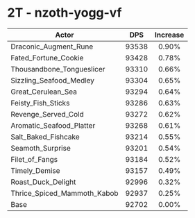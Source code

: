 # 2T - nzoth-yogg-vf
| Actor | DPS | Increase |
|---|:---:|:---:|
|Draconic_Augment_Rune|93538|0.90%|
|Fated_Fortune_Cookie|93428|0.78%|
|Thousandbone_Tongueslicer|93310|0.66%|
|Sizzling_Seafood_Medley|93304|0.65%|
|Great_Cerulean_Sea|93294|0.64%|
|Feisty_Fish_Sticks|93286|0.63%|
|Revenge_Served_Cold|93272|0.62%|
|Aromatic_Seafood_Platter|93268|0.61%|
|Salt_Baked_Fishcake|93214|0.55%|
|Seamoth_Surprise|93201|0.54%|
|Filet_of_Fangs|93184|0.52%|
|Timely_Demise|93157|0.49%|
|Roast_Duck_Delight|92996|0.32%|
|Thrice_Spiced_Mammoth_Kabob|92937|0.25%|
|Base|92702|0.00%|
